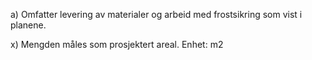 a) Omfatter levering av materialer og arbeid med frostsikring som vist i planene.

x) Mengden måles som prosjektert areal. Enhet: m2

